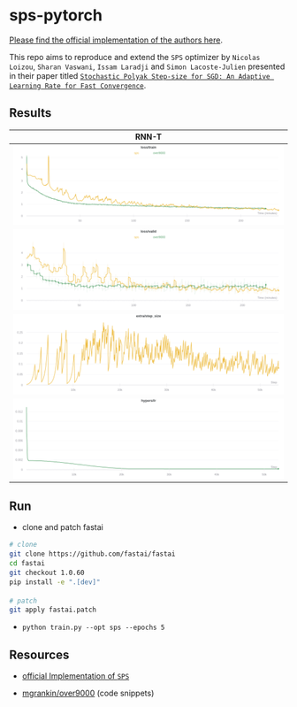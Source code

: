 # sps-pytorch

[Please find the official implementation of the authors here](https://github.com/IssamLaradji/sps).

This repo aims to reproduce and extend the `SPS` optimizer by `Nicolas Loizou`, `Sharan Vaswani`, `Issam Laradji` and `Simon Lacoste-Julien`
presented in their paper titled [`Stochastic Polyak Step-size for SGD: An Adaptive Learning Rate for Fast Convergence`](https://arxiv.org/abs/2002.10542).


## Results

| RNN-T |
|:-----:|
|![](./images/rnn-t_loss_train.png)|
|![](./images/rnn-t_loss_valid.png)|
|![step size sps](./images/rnn-t_step_size_sps.png)|
|![step size over9000](./images/rnn-t_step_size_over9000.png)|


## Run

- clone and patch fastai

```bash
# clone
git clone https://github.com/fastai/fastai
cd fastai
git checkout 1.0.60
pip install -e ".[dev]"

# patch
git apply fastai.patch
```

- `python train.py --opt sps --epochs 5`


## Resources

- [official Implementation of `SPS`](https://github.com/IssamLaradji/sps)

- [mgrankin/over9000](https://github.com/mgrankin/over9000) (code snippets)
